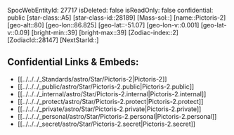 ﻿---
location: [-51.07,-86.825,80]
type: Star
tags:
- astro/Star

---
SpocWebEntityId: 27717
isDeleted: false
isReadOnly: false
confidential: public
[star-class::A5]
[star-class-id::28189]
[Mass-sol::]
[name::Pictoris-2]
[geo-alt::80]
[geo-lon::86.825]
[geo-lat::-51.07]
[geo-lon-v::0.001]
[geo-lat-v::0.09]
[bright-min::39]
[bright-max::39]
[Zodiac-index::2]
[ZodiacId::28147]
[NextStarId::]



## Confidential Links & Embeds: 
- [[../../../_Standards/astro/Star/Pictoris-2|Pictoris-2]] 
- [[../../../_public/astro/Star/Pictoris-2.public|Pictoris-2.public]] 
- [[../../../_internal/astro/Star/Pictoris-2.internal|Pictoris-2.internal]] 
- [[../../../_protect/astro/Star/Pictoris-2.protect|Pictoris-2.protect]] 
- [[../../../_private/astro/Star/Pictoris-2.private|Pictoris-2.private]] 
- [[../../../_personal/astro/Star/Pictoris-2.personal|Pictoris-2.personal]] 
- [[../../../_secret/astro/Star/Pictoris-2.secret|Pictoris-2.secret]] 
